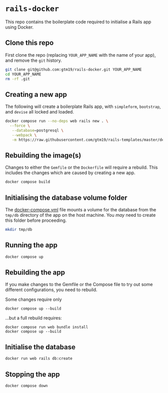 # `rails-docker`

This repo contains the boilerplate code required to initialise a Rails app using Docker.

## Clone this repo

First clone the repo (replacing `YOUR_APP_NAME` with the name of your app), and remove the `git` history.

```bash
git clone git@github.com:gtm19/rails-docker.git YOUR_APP_NAME
cd YOUR_APP_NAME
rm -rf .git
```

## Creating a new app

The following will create a boilerplate Rails app, with `simpleform`, `bootstrap`, and `devise` all locked and loaded.

```bash
docker compose run --no-deps web rails new . \
  --force \
   --database=postgresql \
   --webpack \
   -m https://raw.githubusercontent.com/gtm19/rails-templates/master/devise.rb
```

## Rebuilding the image(s)

Changes to either the `Gemfile` or the `Dockerfile` will require a rebuild. This includes the changes which are caused by creating a new app.

```bash
docker compose build
```

## Initialising the database volume folder

The [docker-compose.yml](docker-compose.yml) file mounts a volume for the database from the `tmp/db` directory of the app on the host machine. You _may_ need to create this folder before proceeding.

```bash
mkdir tmp/db
```

## Running the app

```bash
docker compose up
```

## Rebuilding the app

If you make changes to the Gemfile or the Compose file to try out some different configurations, you need to rebuild.

Some changes require only 
```
docker compose up --build
```
...but a full rebuild requires: 
```
docker compose run web bundle install
docker compose up --build
```

## Initialise the database

```bash
docker run web rails db:create
```

## Stopping the app

```bash
docker compose down
```
